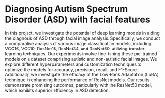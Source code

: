 #  Diagnosing Autism Spectrum Disorder (ASD) with facial features
In this project, we investigate the potential of deep learning models in aiding the diagnosis of ASD through facial image analysis. Specifically, we conduct a comparative analysis of various image classification models, including VGG16, VGG19, ResNet18, ResNet34, and ResNet50, utilizing transfer learning techniques. Our experiments involve
fine-tuning these pre-trained models on a dataset comprising autistic and non-autistic facial images. We explore different hyperparameters and customization techniques to optimize the models for accuracy, precision, recall, and F1-Score. Additionally, we investigate the efficacy of the Low-Rank Adaptation (LoRA) technique in enhancing the performance of ResNet models. Our results demonstrate promising outcomes, particularly with the ResNet50 model, which exhibits superior efficiency in ASD detection.
